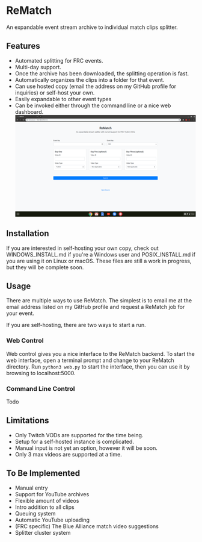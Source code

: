 # ReMatch
An expandable event stream archive to individual match clips splitter.

## Features
* Automated splitting for FRC events.
* Multi-day support.
* Once the archive has been downloaded, the splitting operation is fast.
* Automatically organizes the clips into a folder for that event.
* Can use hosted copy (email the address on my GitHub profile for inquiries) or self-host your own.
* Easily expandable to other event types
* Can be invoked either through the command line or a nice web dashboard.
![](webdash.png)

## Installation
If you are interested in self-hosting your own copy, check out WINDOWS\_INSTALL.md if you're a Windows user and POSIX\_INSTALL.md if you are using it on Linux or macOS. These files are still a work in progress, but they will be complete soon.

## Usage
There are multiple ways to use ReMatch. The simplest is to email me at the email address listed on my GitHub profile and request a ReMatch job for your event.

If you are self-hosting, there are two ways to start a run.

### Web Control
Web control gives you a nice interface to the ReMatch backend. To start the web interface, open a terminal prompt and change to your ReMatch directory. Run `python3 web.py` to start the interface, then you can use it by browsing to localhost:5000.

### Command Line Control
Todo

## Limitations
* Only Twitch VODs are supported for the time being.
* Setup for a self-hosted instance is complicated.
* Manual input is not yet an option, however it will be soon.
* Only 3 max videos are supported at a time.

## To Be Implemented
* Manual entry
* Support for YouTube archives
* Flexible amount of videos
* Intro addition to all clips
* Queuing system
* Automatic YouTube uploading
* (FRC specific) The Blue Alliance match video suggestions
* Splitter cluster system
